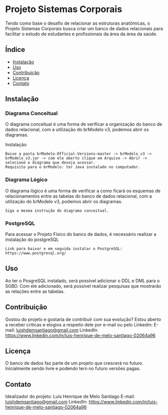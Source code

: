 # Projeto Sistemas Corporais

Tendo como base o desafio de relacionar as estruturas anatômicas, o Projeto Sistemas Corporais busca criar um banco de dados relacionais para facilitar o estudo de estudantes e profissionais da área da área da saúde. 

## Índice

- [Instalação](#instalação)
- [Uso](#uso)
- [Contribuição](#contribuição)
- [Licença](#licença)
- [Contato](#contato)

## Instalação

### Diagrama Conceitual

O diagrama conceitual é uma forma de verificar a organização do banco de dados relacional, com a utilização do brModelo v3, podemos abrir os diagramas.

 Instalação
```Utilizando brModelo
Baixe a pasta brModelo-Official-Versions-master -> brModelo_v3 -> brModelo_v3.jar -> com ele aberto clique em Arquivo -> Abrir -> selecione o diagrama que deseja acessar.
Requisito para o brModelo: ter Java instalado no computador.
```

### Diagrama Lógico

O diagrama lógico é uma forma de verificar a como ficará os esquemas de relacionamentos entre as tabelas do banco de dados relacional, com a utilização do brModelo v3, podemos abrir os diagramas.

```Utilizando brModelo
Siga a mesma instrução do diagrama conceitual.
```

### PostgreSQL

Para acessar o Projeto Físico do banco de dados, é necessário realizar a instalação do postgreSQL

```
Link para baixar e em seguida instalar o PostgreSQL: https://www.postgresql.org/
```

## Uso

Ao ter o PosgreSQL instalado, será possível adicionar o DDL e DML para o SGBD. Com ele adicionado, será possível realizar pesquisas que mostrarão as relações entre as tabelas.

## Contribuição

Gostou do projeto e gostaria de contribuir com sua evolução? Estou aberto a receber críticas e elogios a respeito dele por e-mail ou pelo Linkedin:
E-mail: luishdemsantiago@gmail.com
LinkedIn: https://www.linkedin.com/in/luis-henrique-de-melo-santiago-02064a96

## Licença

O banco de dados faz parte de um projeto que crescerá no futuro. Inicialmente sendo livre e podendo tern no futuro versões pagas.

## Contato

Idealizador do projeto: Luis Henrique de Melo Santiago
E-mail: luishdemsantiago@gmail.com
LinkedIn: https://www.linkedin.com/in/luis-henrique-de-melo-santiago-02064a96
